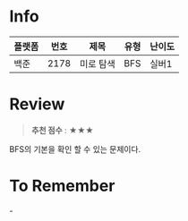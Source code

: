 # Info
|플랫폼|번호|제목|유형|난이도|
|----|----|----|----|----|
|백준|2178|미로 탐색|BFS|실버1|

# Review
> **추천 점수** : ★★★

BFS의 기본을 확인 할 수 있는 문제이다.

# To Remember
\-
